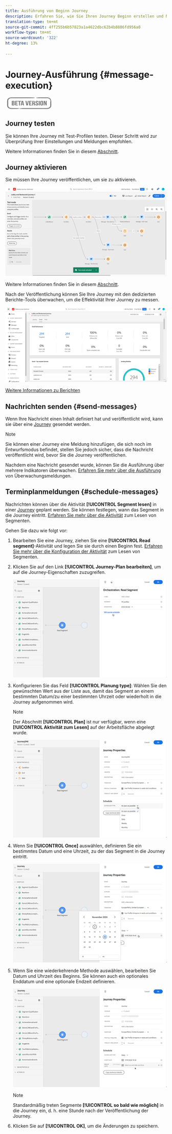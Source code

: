 ```yaml
---
title: Ausführung von Beginn Journey
description: Erfahren Sie, wie Sie Ihren Journey Beginn erstellen und Nachrichten senden
translation-type: tm+mt
source-git-commit: 4ff255b6b57823a1a4622dbc62b4b8886fd956a0
workflow-type: tm+mt
source-wordcount: '322'
ht-degree: 13%

---
```



# Journey-Ausführung {#message-execution}

![](../assets/do-not-localize/badge.png)

## Journey testen

Sie können Ihre Journey mit Test-Profilen testen. Dieser Schritt wird zur Überprüfung Ihrer Einstellungen und Meldungen empfohlen.

Weitere Informationen finden Sie in diesem [Abschnitt](testing-the-journey.md).

## Journey aktivieren

Sie müssen Ihre Journey veröffentlichen, um sie zu aktivieren.

![](../assets/jo-journeyuc2_32bis.png)

Weitere Informationen finden Sie in diesem [Abschnitt](publishing-the-journey.md).


Nach der Veröffentlichung können Sie Ihre Journey mit den dedizierten Berichte-Tools überwachen, um die Effektivität Ihrer Journey zu messen.

![](../assets/jo-dynamic_report_journey_12.png)

[Weitere Informationen zu Berichten](../reports/live-report.md)

## Nachrichten senden {#send-messages}

Wenn Ihre Nachricht einen Inhalt definiert hat und veröffentlicht wird, kann sie über eine [Journey](journey.md) gesendet werden.

>[!NOTE]
>
>Sie können einer Journey eine Meldung hinzufügen, die sich noch im Entwurfsmodus befindet, stellen Sie jedoch sicher, dass die Nachricht veröffentlicht wird, bevor Sie die Journey veröffentlichen.

Nachdem eine Nachricht gesendet wurde, können Sie die Ausführung über mehrere Indikatoren überwachen. [Erfahren Sie mehr über die Ausführung](../message-monitoring.md) von Überwachungsmeldungen.

## Terminplanmeldungen {#schedule-messages}

Nachrichten können über die Aktivität **[!UICONTROL Segment lesen]** in einer [Journey](journey.md) geplant werden. Sie können festlegen, wann das Segment in die Journey eintritt. [Erfahren Sie mehr über die Aktivität](read-segment.md) zum Lesen von Segmenten.

Gehen Sie dazu wie folgt vor:

1. Bearbeiten Sie eine Journey, ziehen Sie eine **[!UICONTROL Read segment]**-Aktivität und legen Sie sie durch einen Beginn fest. [Erfahren Sie mehr über die Konfiguration der Aktivität](read-segment.md#configuring-segment-trigger-activity) zum Lesen von Segmenten.

1. Klicken Sie auf den Link **[!UICONTROL Journey-Plan bearbeiten]**, um auf die Journey-Eigenschaften zuzugreifen.

   ![](../assets/message-read-segment-schedule.png)

1. Konfigurieren Sie das Feld **[!UICONTROL Planung type]**: Wählen Sie den gewünschten Wert aus der Liste aus, damit das Segment an einem bestimmten Datum/zu einer bestimmten Uhrzeit oder wiederholt in die Journey aufgenommen wird.

   >[!NOTE]
   >
   >Der Abschnitt **[!UICONTROL Plan]** ist nur verfügbar, wenn eine **[!UICONTROL Aktivität zum Lesen]** auf der Arbeitsfläche abgelegt wurde.

   ![](../assets/message-read-segment-scheduler.png)

1. Wenn Sie **[!UICONTROL Once]** auswählen, definieren Sie ein bestimmtes Datum und eine Uhrzeit, zu der das Segment in die Journey eintritt.

   ![](../assets/message-read-segment-scheduler-once.png)

1. Wenn Sie eine wiederkehrende Methode auswählen, bearbeiten Sie Datum und Uhrzeit des Beginns. Sie können auch ein optionales Enddatum und eine optionale Endzeit definieren.

   ![](../assets/message-read-segment-scheduler-daily.png)

   >[!NOTE]
   >
   >Standardmäßig treten Segmente **[!UICONTROL so bald wie möglich]** in die Journey ein, d. h. eine Stunde nach der Veröffentlichung der Journey.

1. Klicken Sie auf **[!UICONTROL OK]**, um die Änderungen zu speichern.

<!--Unitary messages that are triggered by an event within a journey cannot be scheduled.-->

